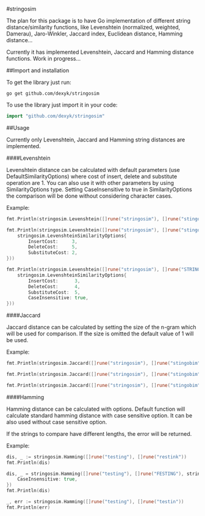 #stringosim

The plan for this package is to have Go implementation of different string distance/similarity functions, like Levenshtein (normalized, weighted, Damerau), Jaro-Winkler, Jaccard index, Euclidean distance, Hamming distance...

Currently it has implemented Levenshtein, Jaccard and Hamming distance functions. Work in progress...

##Import and installation

To get the library just run:
```
go get github.com/dexyk/stringosim
```

To use the library just import it in your code:

```go
import "github.com/dexyk/stringosim"
```

##Usage

Currently only Levenshtein, Jaccard and Hamming string distances are implemented.

####Levenshtein

Levenshtein distance can be calculated with default parameters (use DefaultSimilarityOptions) where cost of insert, delete and substitute operation are 1. You can also use it with other parameters by using SimilarityOptions type. Setting CaseInsensitive to true in SimilarityOptions the comparison will be done without considering character cases. 

Example:
```go
fmt.Println(stringosim.Levenshtein([]rune("stringosim"), []rune("stingobim")))

fmt.Println(stringosim.Levenshtein([]rune("stringosim"), []rune("stingobim"),
    stringosim.LevenshteinSimilarityOptions{
        InsertCost:     3,
        DeleteCost:     5,
        SubstituteCost: 2,
}))

fmt.Println(stringosim.Levenshtein([]rune("stringosim"), []rune("STRINGOSIM"),
    stringosim.LevenshteinSimilarityOptions{
        InsertCost:      3,
        DeleteCost:      4,
        SubstituteCost:  5,
        CaseInsensitive: true,
}))
```

####Jaccard

Jaccard distance can be calculated by setting the size of the n-gram which will be used for comparison. If the size is omitted the default value of 1 will be used.

Example:
```go
fmt.Println(stringosim.Jaccard([]rune("stringosim"), []rune("stingobim")))

fmt.Println(stringosim.Jaccard([]rune("stringosim"), []rune("stingobim"), 2))

fmt.Println(stringosim.Jaccard([]rune("stringosim"), []rune("stingobim"), 3))
```

####Hamming

Hamming distance can be calculated with options. Default function will calculate standard hamming distance with case sensitive option. It can be also used without case sensitive option.

If the strings to compare have different lengths, the error will be returned.

Example:
```go
dis, _ := stringosim.Hamming([]rune("testing"), []rune("restink"))
fmt.Println(dis)

dis, _ = stringosim.Hamming([]rune("testing"), []rune("FESTING"), stringosim.HammingSimilarityOptions{
    CaseInsensitive: true,
})
fmt.Println(dis)

_, err := stringosim.Hamming([]rune("testing"), []rune("testin"))
fmt.Println(err)
```



